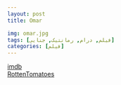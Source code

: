 ```yaml
---
layout: post
title: Omar

img: omar.jpg
tags: [فیلم, درام, رمانتیک, جنایی]
categories: [فیلم]
---
```


[imdb](https://www.imdb.com/title/tt2852406/)  
[RottenTomatoes](https://www.rottentomatoes.com/m/omar)
